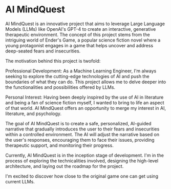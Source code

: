 # AI MindQuest
AI MindQuest is an innovative project that aims to leverage Large Language Models (LLMs) like OpenAI's GPT-4 to create an interactive, generative therapeutic environment. The concept of this project stems from the intriguing world of Ender's Game, a popular science fiction novel where a young protagonist engages in a game that helps uncover and address deep-seated fears and insecurities.

The motivation behind this project is twofold:

Professional Development: As a Machine Learning Engineer, I'm always seeking to explore the cutting-edge technologies of AI and push the boundaries of what they can do. This project allows me to delve deeper into the functionalities and possibilities offered by LLMs.

Personal Interest: Having been deeply inspired by the use of AI in literature and being a fan of science fiction myself, I wanted to bring to life an aspect of that world. AI MindQuest offers an opportunity to merge my interest in AI, literature, and psychology.

The goal of AI MindQuest is to create a safe, personalized, AI-guided narrative that gradually introduces the user to their fears and insecurities within a controlled environment. The AI will adjust the narrative based on the user's responses, encouraging them to face their issues, providing therapeutic support, and monitoring their progress.

Currently, AI MindQuest is in the inception stage of development. I'm in the process of exploring the technicalities involved, designing the high-level architecture, and laying out the roadmap for the project.

I'm excited to discover how close to the original game one can get using current LLMs.
